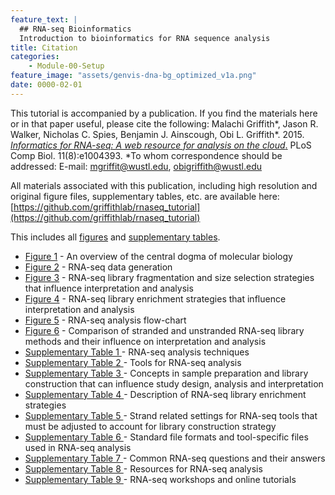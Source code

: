 ```yaml
---
feature_text: |
  ## RNA-seq Bioinformatics
  Introduction to bioinformatics for RNA sequence analysis
title: Citation
categories:
    - Module-00-Setup
feature_image: "assets/genvis-dna-bg_optimized_v1a.png"
date: 0000-02-01
---
```


This tutorial is accompanied by a publication.  If you find the materials here or in that paper useful, please cite the following: Malachi Griffith\*, Jason R. Walker, Nicholas C. Spies, Benjamin J. Ainscough, Obi L. Griffith\*. 2015. [*Informatics for RNA-seq: A web resource for analysis on the cloud*.](http://dx.doi.org/10.1371/journal.pcbi.1004393) PLoS Comp Biol. 11(8):e1004393. \*To whom correspondence should be addressed: E-mail: <mgriffit@wustl.edu>, <obigriffith@wustl.edu>

All materials associated with this publication, including high resolution and original figure files, supplementary tables, etc. are available here: [https://github.com/griffithlab/rnaseq_tutorial](https://github.com/griffithlab/rnaseq_tutorial)

This includes all [figures](https://github.com/griffithlab/rnaseq_tutorial/tree/master/manuscript/figures) and [supplementary tables](https://github.com/griffithlab/rnaseq_tutorial/tree/master/manuscript/supplementary_tables).

- [Figure 1](https://github.com/griffithlab/rnaseq_tutorial/blob/master/manuscript/figures/Figure1.pdf) - An overview of the central dogma of molecular biology
- [Figure 2](https://github.com/griffithlab/rnaseq_tutorial/blob/master/manuscript/figures/Figure2.pdf) - RNA-seq data generation
- [Figure 3](https://github.com/griffithlab/rnaseq_tutorial/blob/master/manuscript/figures/Figure3.pdf) - RNA-seq library fragmentation and size selection strategies that influence interpretation and analysis
- [Figure 4](https://github.com/griffithlab/rnaseq_tutorial/blob/master/manuscript/figures/Figure4.pdf) - RNA-seq library enrichment strategies that influence interpretation and analysis
- [Figure 5](https://github.com/griffithlab/rnaseq_tutorial/blob/master/manuscript/figures/Figure5.pdf) - RNA-seq analysis flow-chart
- [Figure 6](https://github.com/griffithlab/rnaseq_tutorial/blob/master/manuscript/figures/Figure6.pdf) - Comparison of stranded and unstranded RNA-seq library methods and their influence on interpretation and analysis
- [Supplementary Table 1 ](https://github.com/griffithlab/rnaseq_tutorial/blob/master/manuscript/supplementary_tables/supplementary_table_1_urls.md) - RNA-seq analysis techniques
- [Supplementary Table 2 ](https://github.com/griffithlab/rnaseq_tutorial/blob/master/manuscript/supplementary_tables/supplementary_table_2_urls.md) - Tools for RNA-seq analysis
- [Supplementary Table 3 ](https://github.com/griffithlab/rnaseq_tutorial/blob/master/manuscript/supplementary_tables/supplementary_table_3.md) - Concepts in sample preparation and library construction that can influence study design, analysis and interpretation
- [Supplementary Table 4 ](https://github.com/griffithlab/rnaseq_tutorial/blob/master/manuscript/supplementary_tables/supplementary_table_4.md) - Description of RNA-seq library enrichment strategies
- [Supplementary Table 5 ](https://github.com/griffithlab/rnaseq_tutorial/blob/master/manuscript/supplementary_tables/supplementary_table_5.md) - Strand related settings for RNA-seq tools that must be adjusted to account for library construction strategy
- [Supplementary Table 6 ](https://github.com/griffithlab/rnaseq_tutorial/blob/master/manuscript/supplementary_tables/supplementary_table_6.md) - Standard file formats and tool-specific files used in RNA-seq analysis
- [Supplementary Table 7 ](https://github.com/griffithlab/rnaseq_tutorial/blob/master/manuscript/supplementary_tables/supplementary_table_7.md) - Common RNA-seq questions and their answers
- [Supplementary Table 8 ](https://github.com/griffithlab/rnaseq_tutorial/blob/master/manuscript/supplementary_tables/supplementary_table_8.md) - Resources for RNA-seq analysis
- [Supplementary Table 9 ](https://github.com/griffithlab/rnaseq_tutorial/blob/master/manuscript/supplementary_tables/supplementary_table_9.md) - RNA-seq workshops and online tutorials
